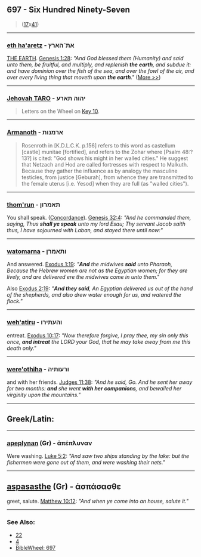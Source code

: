 ## 697 - Six Hundred Ninety-Seven
> ([17](17)x[41](41))

---

### [eth ha'aretz](/keys/ATh-HARTz) - את־הארץ
[THE EARTH](/keys/HARTz). [Genesis 1:28](http://biblehub.com/genesis/1-28.htm): *"And God blessed them (Humanity) and said unto them, be fruitful, and multiply, and replenish **the earth**, and subdue it: and have dominion over the fish of the sea, and over the fowl of the air, and over every living thing that moveth upon **the earth**."* ([More >>](eth-haretz))

---

### [Jehovah TARO](/keys/IHVH.ThARO) - יהוה תארע
> Letters on the Wheel on [Key 10](/keys/K).

---

### [Armanoth](/keys/ARMNVTh) - ארמנות
> Rosenroth in [K.D.L.C.K. p.156] refers to this word as castellum [castle] munitae [fortified], and refers to the Zohar where [Psalm 48:?13?] is cited: "God shows his might in her walled cities." He suggest that Netzach and Hod are called fortresses with respect to Malkuth. Because they gather the influence as by analogy the masculine testicles, from justice [Geburah], from whence they are transmitted to the female uterus [i.e. Yesod] when they are full (as "walled cities").

---

### [thom'run](/keys/ThAMRVN) - תאמרון
You shall speak. ([Concordance](https://biblehub.com/hebrew/tomrun_559.htm)). [Genesis 32:4](https://biblehub.com/genesis/32-4.htm): *"And he commanded them, saying, Thus **shall ye speak** unto my lord Esau; Thy servant Jacob saith thus, I have sojourned with Laban, and stayed there until now:"*

---

### [watomarna](/keys/VThAMRN) - ותאמרן
And answered. [Exodus 1:19](https://biblehub.com/exodus/1-19.htm): *"**And** the midwives **said** unto Pharaoh, Because the Hebrew women are not as the Egyptian women; for they are lively, and are delivered ere the midwives come in unto them."*

Also [Exodus 2:19](https://biblehub.com/exodus/2-19.htm): *"**And they said**, An Egyptian delivered us out of the hand of the shepherds, and also drew water enough for us, and watered the flock."*

---

### [weh'atiru](/keys/VHOThIRV) - והעתירו
entreat. [Exodus 10:17](https://biblehub.com/exodus/10-17.htm): *"Now therefore forgive, I pray thee, my sin only this once, **and intreat** the LORD your God, that he may take away from me this death only."*

---

### [were'othiha](/keys/VROVThIH) - ורעותיה
and with her friends. [Judges 11:38](https://biblehub.com/judges/11-38.htm): *"And he said, Go. And he sent her away for two months: **and** she went **with her companions**, and bewailed her virginity upon the mountains."*

---

## Greek/Latin:

---

### [apeplynan](/greek?word=apeplunan) (Gr) - ἀπέπλυναν
Were washing. [Luke 5:2](https://biblehub.com/luke/5-2.htm): *"And saw two ships standing by the lake: but the fishermen were gone out of them, and were washing their nets."*

---

## [aspasasthe](/greek?word=aspasasthe) (Gr) - ἀσπάσασθε
greet, salute. [Matthew 10:12](https://biblehub.com/matthew/10-12.htm): *"And when ye come into an house, salute it."*

---

### See Also:

- [22](22)
- [4](4)
- [BibleWheel: 697](https://www.biblewheel.com/GR/GR_Database.php?SearchBy_Gematria=697)
